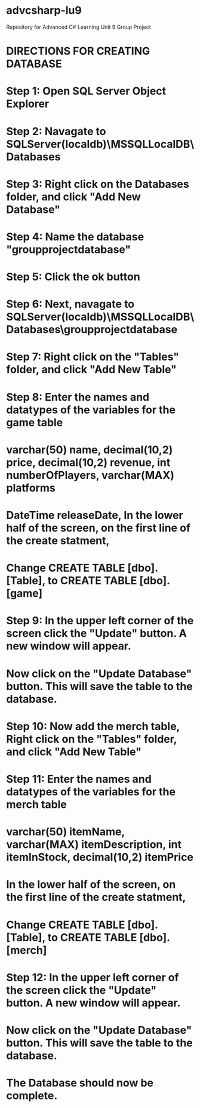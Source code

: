 # advcsharp-lu9
Repository for Advanced C# Learning Unit 9 Group Project


#	DIRECTIONS FOR CREATING DATABASE
#
#	Step 1: Open SQL Server Object Explorer
#
#	Step 2: Navagate to SQLServer\(localdb)\MSSQLLocalDB\Databases
#
#	Step 3: Right click on the Databases folder, and click "Add New Database"
#
#	Step 4: Name the database "groupprojectdatabase"
#
#	Step 5: Click the ok button
#
#	Step 6: Next, navagate to SQLServer\(localdb)\MSSQLLocalDB\Databases\groupprojectdatabase
#
#	Step 7: Right click on the "Tables" folder, and click "Add New Table"
#
#	Step 8: Enter the names and datatypes of the variables for the game table
#	varchar(50) name, decimal(10,2) price, decimal(10,2) revenue, int numberOfPlayers, varchar(MAX) platforms
#	DateTime releaseDate, In the lower half of the screen, on the first line of the create statment,
#	Change CREATE TABLE [dbo].[Table], to CREATE TABLE [dbo].[game]
#
#	Step 9: In the upper left corner of the screen click the "Update" button. A new window will appear.
#	Now click on the "Update Database" button. This will save the table to the database.
#
#	Step 10: Now add the merch table, Right click on the "Tables" folder, and click "Add New Table"
#
#	Step 11: Enter the names and datatypes of the variables for the merch table
#	varchar(50) itemName, varchar(MAX) itemDescription, int itemInStock, decimal(10,2) itemPrice
#	In the lower half of the screen, on the first line of the create statment,
#	Change CREATE TABLE [dbo].[Table], to CREATE TABLE [dbo].[merch]
#
#	Step 12: In the upper left corner of the screen click the "Update" button. A new window will appear.
#	Now click on the "Update Database" button. This will save the table to the database.
#
#	The Database should now be complete.